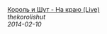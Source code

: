<!--2014-02-10 08:27:20-->
<div class="yb">
  <a class="nodecor" href="/posts.html?rok/korol_i_shut_-_na_kraju_live">
    <img class="preview" data-videoid="CGMxU2R44Ho" src="https://i4.ytimg.com/vi/CGMxU2R44Ho/hqdefault.jpg" align="middle" alt="">
  </a>
  <div class="inlbl text">
    <a class="nodecor" href="/posts.html?rok/korol_i_shut_-_na_kraju_live">Король и Шут - На краю (Live)</a><br>
    <i class="smaller2">thekorolishut</i><br>
    <i class="smaller3">2014-02-10</i>
  </div>
</div>
